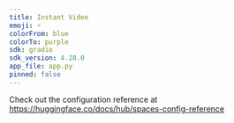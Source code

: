 ```yaml
---
title: Instant Video
emoji: ⚡
colorFrom: blue
colorTo: purple
sdk: gradio
sdk_version: 4.28.0
app_file: app.py
pinned: false
---
```


Check out the configuration reference at https://huggingface.co/docs/hub/spaces-config-reference
